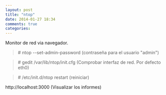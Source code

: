 ```yaml
---
layout: post
title: "ntop"
date: 2014-01-27 18:34
comments: true
categories: 
---
```

Monitor de red via navegador.

>\# ntop --set-admin-password   (contraseña para el usuario "admin") 

>\# gedit /var/lib/ntop/init.cfg (Comprobar interfaz de red. Por defecto eth0)

>\# /etc/init.d/ntop restart (reiniciar)

http://localhost:3000 (Visualizar los informes)

